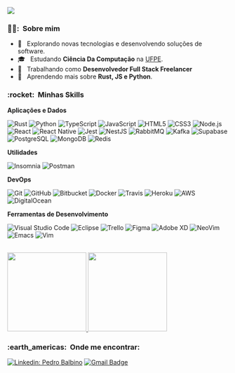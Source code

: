
![](https://komarev.com/ghpvc/?username=phsb5321&color=006bed)

<h3> 🙇‍♂️: &nbsp;Sobre mim </h3>

- 🤔 &nbsp; Explorando novas tecnologias e desenvolvendo soluções de software.
- 🎓 &nbsp; Estudando **Ciência Da Computação** na <a href="#">UFPE</a>.
- 💼 &nbsp; Trabalhando como **Desenvolvedor Full Stack Freelancer**
- 🌱 &nbsp; Aprendendo mais sobre **Rust, JS e Python**.

<h3> :rocket: &nbsp;Minhas Skills </h3>

**Aplicações e Dados**

  ![Rust](https://img.shields.io/badge/-Rust-333333?style=flat&logo=Rust&logoColor=000000)
  ![Python](https://img.shields.io/badge/-Python-333333?style=flat&logo=python)
  ![TypeScript](https://img.shields.io/badge/-TypeScript-333333?style=flat&logo=typescript)
  ![JavaScript](https://img.shields.io/badge/-JavaScript-333333?style=flat&logo=javascript)
  ![HTML5](https://img.shields.io/badge/-HTML5-333333?style=flat&logo=HTML5)
  ![CSS3](https://img.shields.io/badge/-CSS3-333333?style=flat&logo=CSS3&logoColor=1572B6)
  ![Node.js](https://img.shields.io/badge/-Node.js-333333?style=flat&logo=node.js)
  ![React](https://img.shields.io/badge/-React-333333?style=flat&logo=react)
  ![React Native](https://img.shields.io/badge/-React%20Native-333333?style=flat&logo=react)
  ![Jest](https://img.shields.io/badge/-Jest-333333?style=flat&logo=jest)
  ![NestJS](https://img.shields.io/badge/-NestJS-333333?style=flat&logo=nestjs)
  ![RabbitMQ](https://img.shields.io/badge/-RabbitMQ-333333?style=flat&logo=rabbitmq)
  ![Kafka](https://img.shields.io/badge/-Kafka-333333?style=flat&logo=apachekafka)
  ![Supabase](https://img.shields.io/badge/-Supabase-333333?style=flat&logo=supabase)
  ![PostgreSQL](https://img.shields.io/badge/-PostgreSQL-333333?style=flat&logo=postgresql)
  ![MongoDB](https://img.shields.io/badge/-MongoDB-333333?style=flat&logo=mongodb)
  ![Redis](https://img.shields.io/badge/-Redis-333333?style=flat&logo=redis)

**Utilidades**

  ![Insomnia](https://img.shields.io/badge/-Insomnia-333333?style=flat&logo=insomnia)
  ![Postman](https://img.shields.io/badge/-Postman-333333?style=flat&logo=postman)

**DevOps**

  ![Git](https://img.shields.io/badge/-Git-333333?style=flat&logo=git)
  ![GitHub](https://img.shields.io/badge/-GitHub-333333?style=flat&logo=github)
  ![Bitbucket](https://img.shields.io/badge/-Bitbucket-333333?style=flat&logo=bitbucket)
  ![Docker](https://img.shields.io/badge/-Docker-333333?style=flat&logo=docker)
  ![Travis](https://img.shields.io/badge/-Travis-333333?style=flat&logo=travis)
  ![Heroku](https://img.shields.io/badge/-Heroku-333333?style=flat&logo=heroku)
  ![AWS](https://img.shields.io/badge/-AWS-333333?style=flat&logo=amazon-aws)
  ![DigitalOcean](https://img.shields.io/badge/-DigitalOcean-333333?style=flat&logo=digitalocean)

**Ferramentas de Desenvolvimento**

  ![Visual Studio Code](https://img.shields.io/badge/-Visual%20Studio%20Code-333333?style=flat&logo=visual-studio-code&logoColor=007ACC)
  ![Eclipse](https://img.shields.io/badge/-Eclipse-333333?style=flat&logo=eclipse-ide&logoColor=2C2255)
  ![Trello](https://img.shields.io/badge/-Trello-333333?style=flat&logo=trello&logoColor=007ACC)
  ![Figma](https://img.shields.io/badge/-Figma-333333?style=flat&logo=figma&logoColor=007ACC)
  ![Adobe XD](https://img.shields.io/badge/-Adobe%20XD-333333?style=flat&logo=adobe-xd&logoColor=007ACC)
  ![NeoVim](https://img.shields.io/badge/-NeoVim-333333?style=flat&logo=neovim&logoColor=007ACC)
  ![Emacs](https://img.shields.io/badge/-Emacs-333333?style=flat&logo=gnu-emacs&logoColor=007ACC)
  ![Vim](https://img.shields.io/badge/-Vim-333333?style=flat&logo=vim&logoColor=007ACC)

<br/>

<a href="https://github.com/phsb5321">
  <img height="180em" src="https://github-readme-stats.vercel.app/api?username=phsb5321&theme=dracula&show_icons=true" />
  <img height="180em" src="https://github-readme-stats.vercel.app/api/top-langs/?username=phsb5321&layout=compact" />
</a>

<br/>

<h3> :earth_americas: &nbsp;Onde me encontrar: </h3> 

[![Linkedin: Pedro Balbino](https://img.shields.io/badge/-PedroHSBalbino-blue?style=flat-square&logo=Linkedin&logoColor=white&link=Lhttps://www.linkedin.com/in/balbinopedro/)](Lhttps://www.linkedin.com/in/balbinopedro/)
[![Gmail Badge](https://img.shields.io/badge/-phsb5321@gmail.com-006bed?style=flat-square&logo=Gmail&logoColor=white&link=mailto:phsb5321@gmail.com)](mailto:phsb5321@gmail.com)
